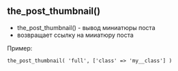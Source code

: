 ## the_post_thumbnail()
- the_post_thumbnail() - вывод миниатюры поста
- возвращает ссылку на мииатюру поста

Пример:

    the_post_thumbnail( 'full', ['class' => 'my__class'] )
